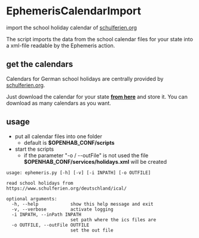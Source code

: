 # EphemerisCalendarImport
import the school holiday calendar of [schulferien.org](https://www.schulferien.org/deutschland/ferien/)

The script imports the data from the school calendar files for your state into a xml-file readable by the Ephemeris action.
## get the calendars
Calendars for German school holidays are centrally provided by [schulferien.org](https://www.schulferien.org/deutschland/ferien/).

Just download the calendar for your state **[from here](https://www.schulferien.org/deutschland/ical/)** and store it. You can download as many calendars as you want.

## usage
* put all calendar files into one folder
  * default is **$OPENHAB_CONF/scripts**
* start the scripts
  * if the parameter "-o / --outFile" is not used the file **$OPENHAB_CONF/services/holidays.xml** will be created

```
usage: ephemeris.py [-h] [-v] [-i INPATH] [-o OUTFILE]

read school holidays from https://www.schulferien.org/deutschland/ical/

optional arguments:
  -h, --help            show this help message and exit
  -v, --verbose         activate logging
  -i INPATH, --inPath INPATH
                        set path where the ics files are
  -o OUTFILE, --outFile OUTFILE
                        set the out file
```
